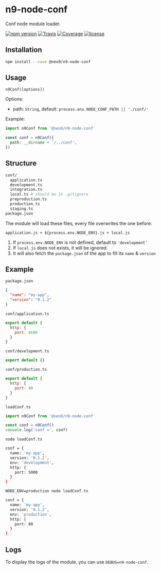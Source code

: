 # n9-node-conf

Conf node module loader.

[![npm version](https://img.shields.io/npm/v/@neo9/n9-node-conf.svg)](https://www.npmjs.com/package/@neo9/n9-node-conf)
[![Travis](https://img.shields.io/travis/neo9/n9-node-conf/master.svg)](https://travis-ci.org/neo9/n9-node-conf)
[![Coverage](https://img.shields.io/codecov/c/github/neo9/n9-node-conf/master.svg)](https://codecov.io/gh/neo9/n9-node-conf)
[![license](https://img.shields.io/github/license/neo9/n9-node-conf.svg)](https://github.com/neo9/n9-node-conf/blob/master/LICENSE)

## Installation

```bash
npm install --save @neo9/n9-node-conf
```

## Usage

`n9Conf([options])`

Options:

- path: `String`, default: `process.env.NODE_CONF_PATH || './conf/'`

Example:

```ts
import n9Conf from '@neo9/n9-node-conf'

const conf = n9Conf({
  path: __dirname + '/../conf',
})
```

## Structure

```bash
conf/
  application.ts
  development.ts
  integration.ts
  local.ts # should be in .gitignore
  preproduction.ts
  production.ts
  staging.ts
package.json
```

The module will load these files, every file overwrites the one before:

`application.js + ${process.env.NODE_ENV}.js + local.js`

1. If `process.env.NODE_ENV` is not defined, default to `'development'`
2. If `local.js` does not exists, it will be ignored.
3. It will also fetch the `package.json` of the app to fill its `name` & `version`

## Example


`package.json`

```json
{
  "name": "my-app",
  "version": "0.1.2"
}
```

`conf/application.ts`

```js
export default {
  http: {
    port: 6686
  }
}
```

`conf/development.ts`

```js
export default {}
```

`conf/production.ts`

```js
export default {
  http: {
    port: 80
  }
}
```

`loadConf.ts`

```js
import n9Conf from '@neo9/n9-node-conf'

const conf = n9Conf()
console.log('conf =', conf)
```

`node loadConf.ts`

```bash
conf = {
  name: 'my-app',
  version: '0.1.2',
  env: 'development',
  http: {
    port: 5000
  }
}
```

`NODE_ENV=production node loadConf.ts`

```bash
conf = {
  name: 'my-app',
  version: '0.1.2',
  env: 'production',
  http: {
    port: 80
  }
}
```

## Logs

To display the logs of the module, you can use `DEBUG=n9-node-conf`.

